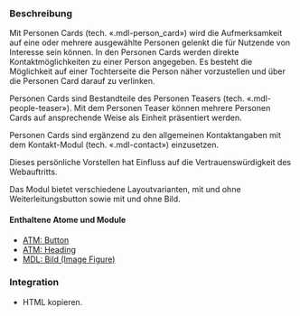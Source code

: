 ### Beschreibung
Mit Personen Cards (tech. «.mdl-person_card») wird die Aufmerksamkeit auf eine oder mehrere ausgewählte Personen gelenkt die für Nutzende von Interesse sein können. In den Personen Cards werden direkte Kontaktmöglichkeiten zu einer Person angegeben. Es besteht die Möglichkeit auf einer Tochterseite die Person näher vorzustellen und über die Personen Card darauf zu verlinken.
 
Personen Cards sind Bestandteile des Personen Teasers (tech. «.mdl-people-teaser»). Mit dem Personen Teaser können mehrere Personen Cards auf ansprechende Weise als Einheit präsentiert werden.
 
Personen Cards sind ergänzend zu den allgemeinen Kontaktangaben mit dem Kontakt-Modul (tech. «.mdl-contact») einzusetzen.
 
Dieses persönliche Vorstellen hat Einfluss auf die Vertrauenswürdigkeit des Webauftritts.
 
Das Modul bietet verschiedene Layoutvarianten, mit und ohne Weiterleitungsbutton sowie mit und ohne Bild.
 
 
#### Enthaltene Atome und Module
* <a href="../../atoms/button/button.html">ATM: Button</a> 
* <a href="../../atoms/headings/headings.html">ATM: Heading</a>
* <a href="../image-figure/image-figure.html">MDL: Bild (Image Figure)</a>

### Integration
* HTML kopieren.
